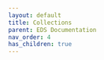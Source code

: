```yaml
---
layout: default
title: Collections
parent: EDS Documentation
nav_order: 4
has_children: true
---
```

